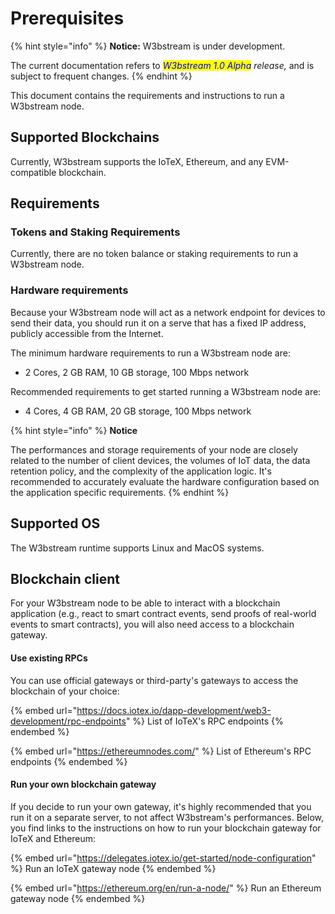 # Prerequisites

{% hint style="info" %}
**Notice:** W3bstream is under development.&#x20;

The current documentation refers to _<mark style="color:blue;">W3bstream 1.0 Alpha</mark> release,_ and is subject to frequent changes.
{% endhint %}

This document contains the requirements and instructions to run a W3bstream node.

## Supported Blockchains

Currently, W3bstream supports the IoTeX, Ethereum, and any EVM-compatible blockchain.

## Requirements

### Tokens and Staking Requirements

Currently, there are no token balance or staking requirements to run a W3bstream node.

### Hardware requirements

Because your W3bstream node will act as a network endpoint for devices to send their data, you should run it on a serve that has a fixed IP address, publicly accessible from the Internet.

The minimum hardware requirements to run a W3bstream node are:

* 2 Cores, 2 GB RAM, 10 GB storage, 100 Mbps network

Recommended requirements to get started running a W3bstream node are:

* 4 Cores, 4 GB RAM, 20 GB storage, 100 Mbps network

{% hint style="info" %}
**Notice**

The performances and storage requirements of your node are closely related to the number of client devices, the volumes of IoT data, the data retention policy, and the complexity of the application logic. It's recommended to  accurately evaluate the hardware configuration based on the application specific requirements.
{% endhint %}

&#x20;

## Supported OS

The W3bstream runtime supports Linux and MacOS systems.&#x20;

## Blockchain client

For your W3bstream node to be able to interact with a blockchain application (e.g., react to smart contract events, send proofs of real-world events to smart contracts), you will also need access to a blockchain gateway.&#x20;

#### Use existing RPCs

You can use official gateways or third-party's gateways to access the blockchain of your choice:

{% embed url="https://docs.iotex.io/dapp-development/web3-development/rpc-endpoints" %}
List of IoTeX's RPC endpoints
{% endembed %}

{% embed url="https://ethereumnodes.com/" %}
List of Ethereum's RPC endpoints
{% endembed %}

#### Run your own blockchain gateway

If you decide to run your own gateway, it's highly recommended that you run it on a separate server, to not affect W3bstream's performances. Below, you find links to the instructions on how to run your blockchain gateway for IoTeX and Ethereum:

{% embed url="https://delegates.iotex.io/get-started/node-configuration" %}
Run an IoTeX gateway node
{% endembed %}

{% embed url="https://ethereum.org/en/run-a-node/" %}
Run an Ethereum gateway node
{% endembed %}
